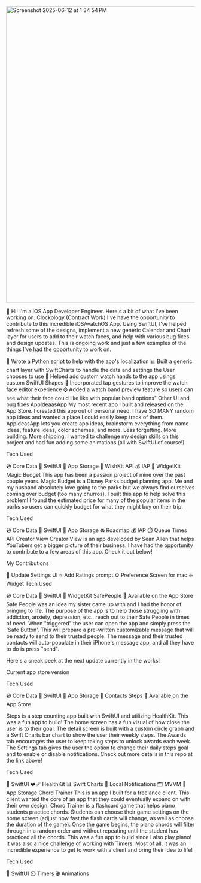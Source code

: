 <img width="792" alt="Screenshot 2025-06-12 at 1 34 54 PM" src="https://github.com/user-attachments/assets/6f15b112-4c7b-4d45-91ee-b9f94e94310e" />

👋 Hi! I'm a iOS App Developer Engineer. Here's a bit of what I've been working on.
Clockology
(Contract Work) I've have the opportunity to contribute to this incredible iOS/watchOS App. Using SwiftUI, I've helped refresh some of the designs, implement a new generic Calendar and Chart layer for users to add to their watch faces, and help with various bug fixes and design updates. This is ongoing work and just a few examples of the things I've had the opportunity to work on.

  

💬 Wrote a Python script to help with the app's localization
📊 Built a generic chart layer with SwiftCharts to handle the data and settings the User chooses to use
🔹 Helped add custom watch hands to the app usings custom SwiftUI Shapes
📲 Incorporated tap gestures to improve the watch face editor experience
⌚️ Added a watch band preview feature so users can see what their face could like like with popular band options"
Other UI and bug fixes
AppIdeaasApp
My most recent app I built and released on the App Store. I created this app out of personal need. I have SO MANY random app ideas and wanted a place I could easily keep track of them. AppIdeasApp lets you create app ideas, brainstorm everything from name ideas, feature ideas, color schemes, and more. Less forgetting. More building. More shipping. I wanted to challenge my design skills on this project and had fun adding some animations (all with SwiftUI of course!)

  

Tech Used

💿 Core Data
🎨 SwiftUI
🏦 App Storage
🎁 WishKit API
💰 IAP
📲 WidgetKit
Magic Budget
This app has been a passion project of mine over the past couple years. Magic Budget is a Disney Parks budget planning app. Me and my husband absolutely love going to the parks but we always find ourselves coming over budget (too many churros). I built this app to help solve this problem! I found the estimated price for many of the popular items in the parks so users can quickly budget for what they might buy on their trip.

  

Tech Used

💿 Core Data
🎨 SwiftUI
🏦 App Storage
🚘 Roadmap
💰 IAP
⏱️ Queue Times API
Creator View
Creator View is an app developed by Sean Allen that helps YouTubers get a bigger picture of their business.
I have had the opportunity to contribute to a few areas of this app. Check it out below!

 

My Contributions

🎨 Update Settings UI
⭐️ Add Ratings prompt
⚙️ Preference Screen for mac
❇️ Widget
Tech Used

💿 Core Data
🎨 SwiftUI
🔲 WidgetKit
SafePeople
📲 Available on the App Store
Safe People was an idea my sister came up with and I had the honor of bringing to life. The purpose of the app is to help those struggling with addiction, anxiety, depression, etc.. reach out to their Safe People in times of need. When "triggered" the user can open the app and simply press the 'Safe Button'. This will prepare a pre-written customizable message that will be ready to send to their trusted people. The message and their trusted contacts will auto-populate in their iPhone's message app, and all they have to do is press "send".


Here's a sneak peek at the next update currently in the works!




Current app store version

   

Tech Used

💿 Core Data
🎨 SwiftUI
🏦 App Storage
📇 Contacts
Steps
📲 Available on the App Store

Steps is a step counting app built with SwiftUI and utilizing HealthKit. This was a fun app to build! The home screen has a fun visual of how close the user is to their goal. The detail screen is built with a custom circle graph and a Swift Charts bar chart to show the user their weekly steps. The Awards tab encourages the user to keep taking steps to unlock awards each week. The Settings tab gives the user the option to change their daily steps goal and to enable or disable notifications. Check out more details in this repo at the link above!

     

Tech Used

🎨 SwiftUI
❤️‍🩹 HealthKit
📊 Swift Charts
🔔 Local Notifications
🗂️ MVVM
💾 App Storage
Chord Trainer
This is an app I built for a freelance client. This client wanted the core of an app that they could eventually expand on with their own design. Chord Trainer is a flashcard game that helps piano students practice chords. Students can choose their game settings on the home screen (adjust how fast the flash cards will change, as well as choose the duration of the game). Once the game begins, the piano chords will filter through in a random order and without repeating until the student has practiced all the chords. This was a fun app to build since I also play piano! It was also a nice challenge of working with Timers. Most of all, it was an incredible experience to get to work with a client and bring their idea to life!

  

Tech Used

🎨 SwiftUI
⏲️ Timers
🎬 Animations
